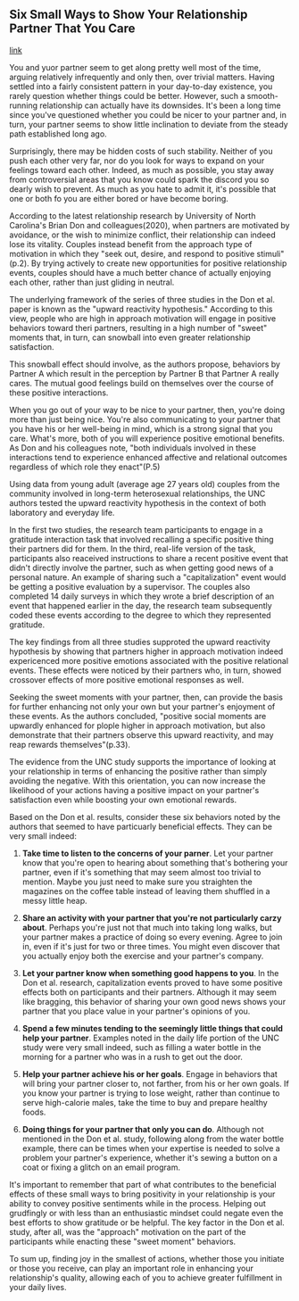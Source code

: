 ## Six Small Ways to Show Your Relationship Partner That You Care

[link](https://www.psychologytoday.com/intl/blog/fulfillment-any-age/202101/six-small-ways-show-your-relationship-partner-you-care)

You and yuor partner seem to get along pretty well most of the time, arguing relatively infrequently and only then, over trivial matters. Having settled into a fairly consistent pattern in your day-to-day existence, you rarely question whether things could be better. However, such a smooth-running relationship can actually have its downsides. It's been a long time since you've questioned whether you could be nicer to your partner and, in turn, your partner seems to show little inclination to deviate from the steady path established long ago.

Surprisingly, there may be hidden costs of such stability. Neither of you push each other very far, nor do you look for ways to expand on your feelings toward each other. Indeed, as much as possible, you stay away from controversial areas that you know could spark the discord you so dearly wish to prevent. As much as you hate to admit it, it's possible that one or both fo you are either bored or have become boring.

According to the latest relationship research by University of North Carolina's Brian Don and colleagues(2020), when partners are motivated by avoidance, or the wish to minimize conflict, their relationship can indeed lose its vitality. Couples instead benefit from the approach type of motivation in which they "seek out, desire, and respond to positive stimuli"(p.2). By trying actively to create new opportunities for positive relationship events, couples should have a much better chance of actually enjoying each other, rather than just gliding in neutral.

The underlying framework of the series of three studies in the Don et al. paper is known as the "upward reactivity hypothesis." According to this view, people who are high in approach motivation will engage in positive behaviors toward theri partners, resulting in a high number of "sweet" moments that, in turn, can snowball into even greater relationship satisfaction.

This snowball effect should involve, as the authors propose, behaviors by Partner A which result in the perception by Partner B that Partner A really cares. The mutual good feelings build on themselves over the course of these positive interactions.

When you go out of your way to be nice to your partner, then, you're doing more than just being nice. You're also communicating to your partner that you have his or her well-being in mind, which is a strong signal that you care. What's more, both of you will experience positive emotional benefits. As Don and his colleagues note, "both individuals involved in these interactions tend to experience enhanced affective and relational outcomes regardless of which role they enact"(P.5)

Using data from young adult (average age 27 years old) couples from the community involved in long-term heterosexual relationships, the UNC authors tested the upward reactivity hypothesis in the context of both laboratory and everyday life.

In the first two studies, the research team participants to engage in a gratitude interaction task that involved recalling a specific positive thing their partners did for them. In the third, real-life version of the task, participants also reaceived instructions to share a recent positive event that didn't directly involve the partner, such as when getting good news of a personal nature. An example of sharing such a "capitalization" event would be getting a positive evaluation by a supervisor. The couples also completed 14 daily surveys in which they wrote a brief description of an event that happened earlier in the day, the research team subsequently coded these events according to the degree to which they represented gratitude.

The key findings from all three studies supproted the upward reactivity hypothesis by showing that partners higher in approach motivation indeed expericenced more positive emotions associated with the positive relational events. These effects were noticed by their partners who, in turn, showed crossover effects of more positive emotional responses as well.

Seeking the sweet moments with your partner, then, can provide the basis for further enhancing not only your own but your partner's enjoyment of these events. As the authors concluded, "positive social moments are upwardly enhanced for plople higher in approach motivation, but also demonstrate that their partners observe this upward reactivity, and may reap rewards themselves"(p.33).

The evidence from the UNC study supports the importance of looking at your relationship in terms of enhancing the positive rather than simply avoiding the negative. With this orientation, you can now increase the likelihood of your actions having a positive impact on your partner's satisfaction even while boosting your own emotional rewards.

Based on the Don et al. results, consider these six behaviors noted by the authors that seemed to have particuarly beneficial effects. They can be very small indeed:

1. **Take time to listen to the concerns of your parner**. Let your partner know that you're open to hearing about something that's bothering your partner, even if it's something that may seem almost too trivial to mention. Maybe you just need to make sure you straighten the magazines on the coffee table instead of leaving them shuffled in a messy little heap.

2. **Share an activity with your partner that you're not particularly carzy about**. Perhaps you're just not that much into taking long walks, but your partner makes a practice of doing so every evening. Agree to join in, even if it's just for two or three times. You might even discover that you actually enjoy both the exercise and your partner's company.

3. **Let your partner know when something good happens to you**. In the Don et al. research, capitalization events proved to have some positive effects both on participants and their partners. Although it may seem like bragging, this behavior of sharing your own good news shows your partner that you place value in your partner's opinions of you.

4. **Spend a few minutes tending to the seemingly little things that could help your partner**. Examples noted in the daily life portion of the UNC study were very small indeed, such as filling a water bottle in the morning for a partner who was in a rush to get out the door.

5. **Help your partner achieve his or her goals**. Engage in behaviors that will bring your partner closer to, not farther, from his or her own goals. If you know your partner is trying to lose weight, rather than continue to serve high-calorie males, take the time to buy and prepare healthy foods.

6. **Doing things for your partner that only you can do**. Although not mentioned in the Don et al. study, following along from the water bottle example, there can be times when your expertise is needed to solve a problem your partner's experience, whether it's sewing a button on a coat or fixing a glitch on an email program.

It's important to remember that part of what contributes to the beneficial effects of these small ways to bring positivity in your relationship is your ability to convey positive sentiments while in the process. Helping out grudfingly or with less than an enthusiastic mindset could negate even the best efforts to show gratitude or be helpful. The key factor in the Don et al. study, after all, was the "approach" motivation on the part of the participants while enacting these "sweet moment" behaviors.

To sum up, finding joy in the smallest of actions, whether those you initiate or those you receive, can play an important role in enhancing your relationship's quality, allowing each of you to achieve greater fulfillment in your daily lives.
